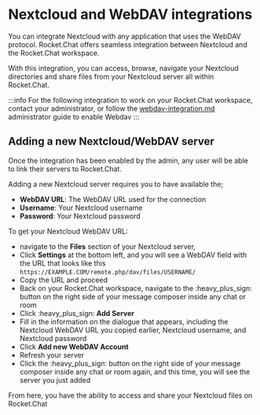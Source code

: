 # Nextcloud and WebDAV integrations

You can integrate Nextcloud with any application that uses the WebDAV protocol. Rocket.Chat offers seamless integration between Nextcloud and the Rocket.Chat workspace.

With this integration, you can access, browse, navigate your Nextcloud directories and share files from your Nextcloud server all within Rocket.Chat.

:::info
For the following integration to work on your Rocket.Chat workspace, contact your administrator, or follow the [webdav-integration.md](../settings/webdav-integration.md "mention") administrator guide to enable Webdav&#x20;
:::

## Adding a new Nextcloud/WebDAV server

Once the integration has been enabled by the admin, any user will be able to link their servers to Rocket.Chat.

Adding a new Nextcloud server requires you to have available the;

* **WebDAV URL**: The WebDAV URL used for the connection
* **Username**: Your Nextcloud username
* **Password**: Your Nextcloud password

To get your Nextcloud WebDAV URL:

* navigate to the **Files** section of your Nextcloud server,&#x20;
* Click **Settings** at the bottom left, and you will see a WebDAV field with the URL that looks like this `https://EXAMPLE.COM/remote.php/dav/files/USERNAME/`&#x20;
* Copy the URL and proceed
* Back on your Rocket.Chat workspace, navigate to the :heavy\_plus\_sign:  button on the right side of your message composer inside any chat or room
* Click :heavy\_plus\_sign: **Add Server**
* Fill in the information on the dialogue that appears, including the Nextcloud WebDAV URL you copied earlier, Nextcloud username, and Nextcloud password
* Click **Add new WebDAV Account**
* Refresh your server
* Click the :heavy\_plus\_sign: button on the right side of your message composer inside any chat or room again, and this time, you will see the server you just added

From here, you have the ability to access and share your Nextcloud files on Rocket.Chat
